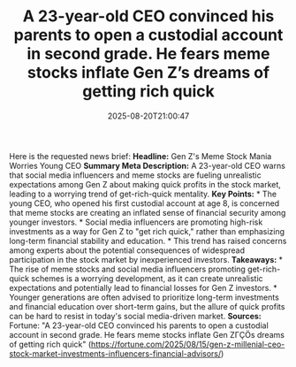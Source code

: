 ﻿---
title: "A 23-year-old CEO convinced his parents to open a custodial account in second grade. He fears meme stocks inflate Gen Z’s dreams of getting rich quick"
date: "2025-08-20T21:00:47"
category: "Markets"
summary: ""
slug: "a 23yearold ceo convinced his parents to open a custodial ac"
source_urls:
  - "https://fortune.com/2025/08/15/gen-z-millenial-ceo-stock-market-investments-influencers-financial-advisors/"
seo:
  title: "A 23-year-old CEO convinced his parents to open a custodial account in second grade. He fears meme stocks inflate Gen Z’s dreams of getting rich quick | Hash n Hedge"
  description: ""
  keywords: ["news", "markets", "brief"]
---
Here is the requested news brief:  **Headline:** Gen Z's Meme Stock Mania Worries Young CEO  **Summary Meta Description:** A 23-year-old CEO warns that social media influencers and meme stocks are fueling unrealistic expectations among Gen Z about making quick profits in the stock market, leading to a worrying trend of get-rich-quick mentality.  **Key Points:**  * The young CEO, who opened his first custodial account at age 8, is concerned that meme stocks are creating an inflated sense of financial security among younger investors. * Social media influencers are promoting high-risk investments as a way for Gen Z to "get rich quick," rather than emphasizing long-term financial stability and education. * This trend has raised concerns among experts about the potential consequences of widespread participation in the stock market by inexperienced investors.  **Takeaways:**  * The rise of meme stocks and social media influencers promoting get-rich-quick schemes is a worrying development, as it can create unrealistic expectations and potentially lead to financial losses for Gen Z investors. * Younger generations are often advised to prioritize long-term investments and financial education over short-term gains, but the allure of quick profits can be hard to resist in today's social media-driven market.  **Sources:** Fortune: "A 23-year-old CEO convinced his parents to open a custodial account in second grade. He fears meme stocks inflate Gen ZΓÇÖs dreams of getting rich quick" (https://fortune.com/2025/08/15/gen-z-millenial-ceo-stock-market-investments-influencers-financial-advisors/) 
